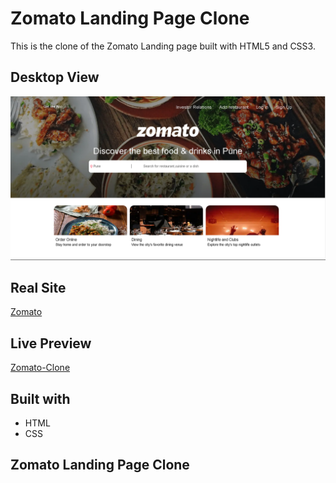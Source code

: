 # Zomato Landing Page Clone

This is the clone of the Zomato Landing page built with HTML5 and CSS3.

## Desktop View

![](/images/desktop-view.png)

## Real Site
[Zomato](https://www.zomato.com)

## Live Preview
[Zomato-Clone](https://utkarsh3128.github.io/Zomato-Clone/)

## Built with
* HTML
* CSS

## Zomato Landing Page Clone
